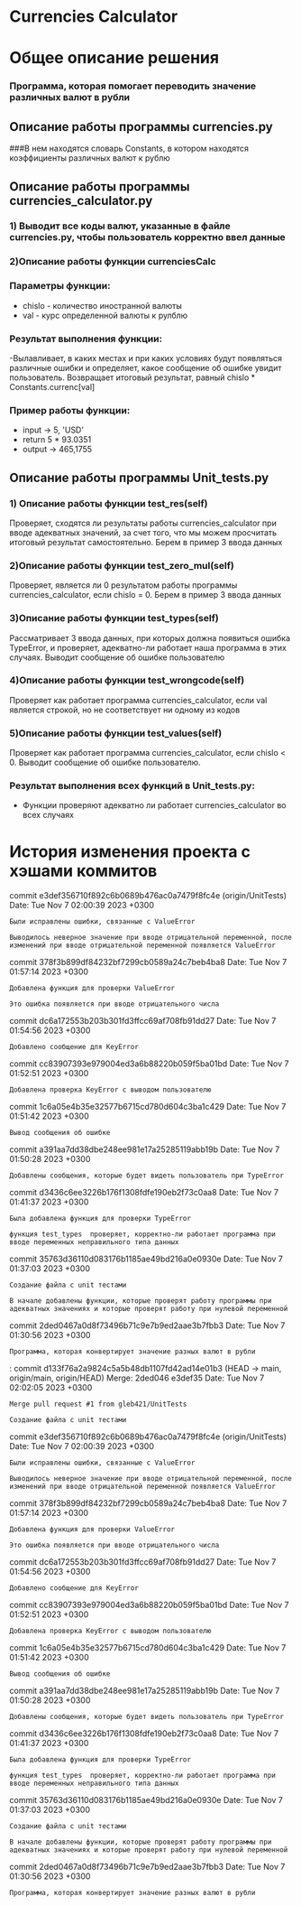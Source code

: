# Currencies Calculator

# Общее описание решения

### Программа, которая помогает переводить значение различных валют в рубли

## Описание работы программы currencies.py


###В нем находятся словарь Constants, в котором находятся коэффициенты различных валют к рублю

## Описание работы программы currencies_calculator.py
### 1) Выводит все коды валют, указанные в файле currencies.py, чтобы пользователь корректно ввел данные
### 2)Описание работы функции currenciesCalc
### Параметры функции:
 - chislo - количество иностранной валюты
 - val - курс определенной валюты к рулблю
### Результат выполнения функции:
-Вылавливает, в каких местах и при каких условиях будут появляться различные ошибки и определяет, какое сообщение об ошибке увидит пользователь.
 Возвращает итоговый результат, равный chislo * Constants.currenc[val]
### Пример работы функции:

- input -> 5, 'USD'
- return 5 * 93.0351
- output -> 465,1755

## Описание работы программы Unit_tests.py

### 1) Описание работы функции test_res(self)
Проверяет, сходятся ли результаты работы currencies_calculator при вводе адекватных значений, за счет того, что мы можем просчитать итоговый результат самостоятельно. Берем в пример 3 ввода данных
### 2)Описание работы функции test_zero_mul(self)
Проверяет, является ли 0 результатом работы программы currencies_calculator, если chislo = 0. Берем в пример 3 ввода данных
### 3)Описание работы функции test_types(self)
Рассматривает 3 ввода данных, при которых должна появиться ошибка TypeError, и проверяет, адекватно-ли работает наша программа в этих случаях. Выводит сообщение об ошибке пользователю 
### 4)Описание работы функции test_wrongcode(self)
Проверяет как работает программа currencies_calculator, если val является строкой, но не соответствует ни одному из кодов 

### 5)Описание работы функции test_values(self)
Проверяет как работает программа currencies_calculator, если chislo < 0. Выводит сообщение об ошибке пользователю.


### Результат выполнения всех функций в Unit_tests.py:

- Функции проверяют адекватно ли работает currencies_calculator во всех случаях

# История изменения проекта с хэшами коммитов
commit e3def356710f892c6b0689b476ac0a7479f8fc4e (origin/UnitTests)
Date:   Tue Nov 7 02:00:39 2023 +0300

    Были исправлены ошибки, связанные с ValueError

    Выводилось неверное значение при вводе отрицательной переменной, после изменений при вводе отрицательной переменной появляется ValueError

commit 378f3b899df84232bf7299cb0589a24c7beb4ba8
Date:   Tue Nov 7 01:57:14 2023 +0300

    Добавлена функция для проверки ValueError

    Это ошибка появляется при вводе отрицательного числа

commit dc6a172553b203b301fd3ffcc69af708fb91dd27
Date:   Tue Nov 7 01:54:56 2023 +0300

    Добавлено сообщение для KeyError

commit cc83907393e979004ed3a6b88220b059f5ba01bd
Date:   Tue Nov 7 01:52:51 2023 +0300

    Добавлена проверка KeyError с выводом пользователю

commit 1c6a05e4b35e32577b6715cd780d604c3ba1c429
Date:   Tue Nov 7 01:51:42 2023 +0300

    Вывод сообщения об ошибке

commit a391aa7dd38dbe248ee981e17a25285119abb19b
Date:   Tue Nov 7 01:50:28 2023 +0300

    Добавлены сообщения, которые будет видеть пользователь при TypeError

commit d3436c6ee3226b176f1308fdfe190eb2f73c0aa8
Date:   Tue Nov 7 01:41:37 2023 +0300

    Была добавлена функция для проверки TypeError

    функция test_types  проверяет, корректно-ли работает программа при вводе переменных неправильного типа данных

commit 35763d36110d083176b1185ae49bd216a0e0930e
Date:   Tue Nov 7 01:37:03 2023 +0300

    Создание файла с unit тестами

    В начале добавлены функции, которые проверят работу программы при адекватных значениях и которые проверят работу при нулевой переменной

commit 2ded0467a0d8f73496b71c9e7b9ed2aae3b7fbb3
Date:   Tue Nov 7 01:30:56 2023 +0300

    Программа, которая конвертирует значение разных валют в рубли

:
commit d133f76a2a9824c5a5b48db1107fd42ad14e01b3 (HEAD -> main, origin/main, origin/HEAD)
Merge: 2ded046 e3def35
Date:   Tue Nov 7 02:02:05 2023 +0300

    Merge pull request #1 from gleb421/UnitTests

    Создание файла с unit тестами

commit e3def356710f892c6b0689b476ac0a7479f8fc4e (origin/UnitTests)
Date:   Tue Nov 7 02:00:39 2023 +0300

    Были исправлены ошибки, связанные с ValueError

    Выводилось неверное значение при вводе отрицательной переменной, после изменений при вводе отрицательной переменной появляется ValueError

commit 378f3b899df84232bf7299cb0589a24c7beb4ba8
Date:   Tue Nov 7 01:57:14 2023 +0300

    Добавлена функция для проверки ValueError

    Это ошибка появляется при вводе отрицательного числа

commit dc6a172553b203b301fd3ffcc69af708fb91dd27
Date:   Tue Nov 7 01:54:56 2023 +0300

    Добавлено сообщение для KeyError

commit cc83907393e979004ed3a6b88220b059f5ba01bd
Date:   Tue Nov 7 01:52:51 2023 +0300

    Добавлена проверка KeyError с выводом пользователю

commit 1c6a05e4b35e32577b6715cd780d604c3ba1c429
Date:   Tue Nov 7 01:51:42 2023 +0300

    Вывод сообщения об ошибке

commit a391aa7dd38dbe248ee981e17a25285119abb19b
Date:   Tue Nov 7 01:50:28 2023 +0300

    Добавлены сообщения, которые будет видеть пользователь при TypeError

commit d3436c6ee3226b176f1308fdfe190eb2f73c0aa8
Date:   Tue Nov 7 01:41:37 2023 +0300

    Была добавлена функция для проверки TypeError

    функция test_types  проверяет, корректно-ли работает программа при вводе переменных неправильного типа данных

commit 35763d36110d083176b1185ae49bd216a0e0930e
Date:   Tue Nov 7 01:37:03 2023 +0300

    Создание файла с unit тестами

    В начале добавлены функции, которые проверят работу программы при адекватных значениях и которые проверят работу при нулевой переменной

commit 2ded0467a0d8f73496b71c9e7b9ed2aae3b7fbb3
Date:   Tue Nov 7 01:30:56 2023 +0300

    Программа, которая конвертирует значение разных валют в рубли

